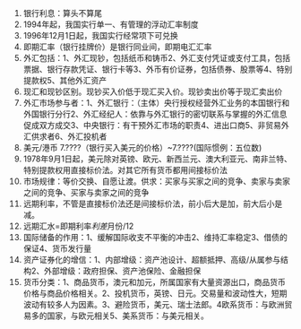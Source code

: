 1. 银行利息：算头不算尾
2. 1994年起，我国实行单一、有管理的浮动汇率制度
3. 1996年12月1日起，我国实行经常项下可兑换
4. 即期汇率（银行挂牌价）是银行同业间，即期电汇汇率
5. 外汇包括：1、外汇现钞，包括纸币和铸币2、外汇支付凭证或支付工具，包括票据、银行存款凭证、银行卡等3、外币有价证券，包括债券、股票等4、特别提款权5、其他外汇资产
6. 现汇和现钞区别。现钞买入价低于现汇买入价。现钞卖出价等于现汇卖出价
7. 外汇市场参与者：1、外汇银行：（主体）央行授权经营外汇业务的本国银行和外国银行分行2、外汇经纪人：依靠与外汇银行的密切联系与掌握的外汇信息促成双方成交3、中央银行：有干预外汇市场的职责4、进出口商5、非贸易外汇供求者6、外汇投机者
8. 美元/港币  7.????（银行买入美元的价格）~7.????(国际惯例：五位数)
9. 1978年9月1日起，美元除对英镑、欧元、新西兰元、澳大利亚元、南非兰特、特别提款权用直接标价法。对其它所有货币都用间接标价法
10. 市场规律：等价交换、自愿让渡。供求：买家与买家之间的竞争、卖家与卖家之间的竞争、买家与卖家之间的竞争
11. 远期利率，不管是直接标价法还是间接标价法，前小后大是加，前大后小是减。
12. 远期汇水=即期利率*利差*月份/12
13. 国际储备的作用：1、缓解国际收支不平衡的冲击2、维持汇率稳定3、借债的保证4、货币发行量
14. 资产证券化的增信：1、内部增级：资产池设计、超额抵押、高级/从属参与结构2、外部增级：政府担保、资产池保险、金融担保
15. 货币分类：1、商品货币，澳元和加元，所属国家有大量资源出口，商品货币价格与商品价格相关。2、投机货币，英镑、日元。交易量和波动性大，短期波动有较多人为因素。3、避险货币，美元、瑞士法郎。4欧系货币：与欧洲贸易多的国家，与欧元相关5、美系货币：与美元相关。
